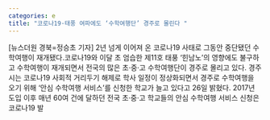 ```yaml
---
categories: e
title: "코로나19·태풍 여파에도 ‘수학여행단’ 경주로 몰린다 "
---
```

[뉴스더원 경북=정승초 기자] 2년 넘게 이어져 온 코로나19 사태로 그동안 중단됐던 수학여행이 재개됐다.코로나19와 이달 초 엄습한 제11호 태풍 ‘힌남노’의 영향에도 불구하고 수학여행이 재개되면서 전국의 많은 초·중·고 수학여행단이 경주로 몰리고 있다. 경주시는 코로나19 사회적 거리두기 해제로 학사 일정이 정상화되면서 경주로 수학여행을 오기 위해 ‘안심 수학여행 서비스’를 신청한 학교가 늘고 있다고 26일 밝혔다. 2017년 도입 이후 매년 60여 건에 달하던 전국 초·중·고 학교들의 안심 수학여행 서비스 신청은 코로나19 발